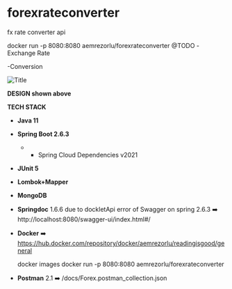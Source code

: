 # forexrateconverter
fx rate converter api


docker run -p 8080:8080 aemrezorlu/forexrateconverter 
@TODO
-Exchange Rate

-Conversion


![](/docs/fx.drawio.jpg?raw=true "Title")

**DESIGN shown above**

**TECH STACK**
- **Java 11**
- **Spring Boot 2.6.3**
    - + Spring Cloud Dependencies v2021 
- **JUnit 5**
- **Lombok+Mapper**
- **MongoDB**
- **Springdoc** 1.6.6 due to dockletApi error of Swagger on spring 2.6.3 :arrow_right: http://localhost:8080/swagger-ui/index.html#/
- **Docker** :arrow_right: https://hub.docker.com/repository/docker/aemrezorlu/readingisgood/general

	docker images
	docker run -p 8080:8080 aemrezorlu/forexrateconverter
- **Postman** 2.1 :arrow_right: /docs/Forex.postman_collection.json
